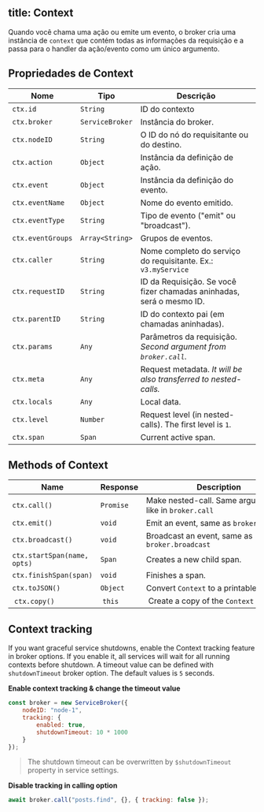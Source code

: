 title: Context
---

Quando você chama uma ação ou emite um evento, o broker cria uma instância de `context` que contém todas as informações da requisição e a passa para o handler da ação/evento como um único argumento.

## Propriedades de Context

| Nome              | Tipo                  | Descrição                                                            |
| ----------------- | --------------------- | -------------------------------------------------------------------- |
| `ctx.id`          | `String`              | ID do contexto                                                       |
| `ctx.broker`      | `ServiceBroker`       | Instância do broker.                                                 |
| `ctx.nodeID`      | `String`              | O ID do nó do requisitante ou do destino.                            |
| `ctx.action`      | `Object`              | Instância da definição de ação.                                      |
| `ctx.event`       | `Object`              | Instância da definição do evento.                                    |
| `ctx.eventName`   | `Object`              | Nome do evento emitido.                                              |
| `ctx.eventType`   | `String`              | Tipo de evento ("emit" ou "broadcast").                              |
| `ctx.eventGroups` | `Array<String>` | Grupos de eventos.                                                   |
| `ctx.caller`      | `String`              | Nome completo do serviço do requisitante. Ex.: `v3.myService`        |
| `ctx.requestID`   | `String`              | ID da Requisição. Se você fizer chamadas aninhadas, será o mesmo ID. |
| `ctx.parentID`    | `String`              | ID do contexto pai (em chamadas aninhadas).                          |
| `ctx.params`      | `Any`                 | Parâmetros da requisição. *Second argument from `broker.call`.*      |
| `ctx.meta`        | `Any`                 | Request metadata. *It will be also transferred to nested-calls.*     |
| `ctx.locals`      | `Any`                 | Local data.                                                          |
| `ctx.level`       | `Number`              | Request level (in nested-calls). The first level is `1`.             |
| `ctx.span`        | `Span`                | Current active span.                                                 |

## Methods of Context

| Name                        | Response  | Description                                            |
| --------------------------- | --------- | ------------------------------------------------------ |
| `ctx.call()`                | `Promise` | Make nested-call. Same arguments like in `broker.call` |
| `ctx.emit()`                | `void`    | Emit an event, same as `broker.emit`                   |
| `ctx.broadcast()`           | `void`    | Broadcast an event, same as `broker.broadcast`         |
| `ctx.startSpan(name, opts)` | `Span`    | Creates a new child span.                              |
| `ctx.finishSpan(span)`      | `void`    | Finishes a span.                                       |
| `ctx.toJSON()`              | `Object`  | Convert `Context` to a printable JSON.                 |
|  `ctx.copy()`               |  `this`   |  Create a copy of the `Context` instance.              |

## Context tracking
If you want graceful service shutdowns, enable the Context tracking feature in broker options. If you enable it, all services will wait for all running contexts before shutdown. A timeout value can be defined with `shutdownTimeout` broker option. The default values is `5` seconds.

**Enable context tracking & change the timeout value**
```js
const broker = new ServiceBroker({
    nodeID: "node-1",
    tracking: {
        enabled: true,
        shutdownTimeout: 10 * 1000
    }
});
```

> The shutdown timeout can be overwritten by `$shutdownTimeout` property in service settings.

**Disable tracking in calling option**

```js
await broker.call("posts.find", {}, { tracking: false });
```